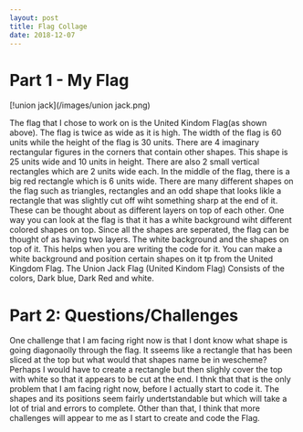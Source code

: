 ```yaml
---
layout: post
title: Flag Collage
date: 2018-12-07
---
```


# Part 1 - My Flag


[!union jack](/images/union jack.png)

 The flag that I chose to work on is the United Kindom Flag(as shown above). The flag is twice as wide as it is high. The width of the flag is 60 units while the height of the flag is 30 units. There are 4 imaginary rectangular figures in the corners that contain other shapes. This shape is 25 units wide and 10 units in height. There are also 2 small vertical rectangles which are 2 units wide each. In the middle of the flag, there is a big red rectangle which is 6 units wide. There are many different shapes on the flag such as triangles, rectangles and an odd shape that looks likle a rectangle that was slightly cut off wiht something sharp at the end of it. These can be thought about as different layers on top of each other. One way you can look at the flag is that it has a white background wiht different colored shapes on top. Since all the shapes are seperated, the flag can be thought of as having two layers. The white background and the shapes on top of it. This helps when you are writing the code for it. You can make a white background and position certain shapes on it tp from the United Kingdom Flag. The Union Jack Flag (United Kindom Flag) Consists of the colors, Dark blue, Dark Red and white.
 
 # Part 2: Questions/Challenges
 
 One challenge that I am facing right now is that I dont know what shape is going diagonaolly through the flag. It sseems like a rectangle that has been sliced at the top but what would that shapes name be in wescheme? Perhaps I would have to create a rectangle but then slighly cover the top with white so that it appears to be cut at the end. I thnk that that is the only problem that I am facing right now, before  I actually start to code it. The shapes and its positions seem fairly undertstandable but which will take a lot of trial and errors to complete. Other than that, I think that more challenges will appear to me as I start to create and code the Flag.
 
